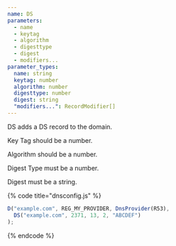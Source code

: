 ```yaml
---
name: DS
parameters:
  - name
  - keytag
  - algorithm
  - digesttype
  - digest
  - modifiers...
parameter_types:
  name: string
  keytag: number
  algorithm: number
  digesttype: number
  digest: string
  "modifiers...": RecordModifier[]
---
```


DS adds a DS record to the domain.

Key Tag should be a number.

Algorithm should be a number.

Digest Type must be a number.

Digest must be a string.

{% code title="dnsconfig.js" %}
```javascript
D("example.com", REG_MY_PROVIDER, DnsProvider(R53),
  DS("example.com", 2371, 13, 2, "ABCDEF")
);
```
{% endcode %}
